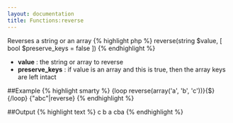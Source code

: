```yaml
---
layout: documentation
title: Functions:reverse
---
```


Reverses a string or an array
{% highlight php %}
reverse(string $value, [ bool $preserve_keys = false ])
{% endhighlight %}

* **value** : the string or array to reverse
* **preserve_keys** : if value is an array and this is true, then the array keys are left intact

##Example
{% highlight smarty %}
{loop reverse(array('a', 'b', 'c'))}{$} {/loop}
{"abc"|reverse}
{% endhighlight %}

##Output
{% highlight text %}
c b a 
cba
{% endhighlight %}